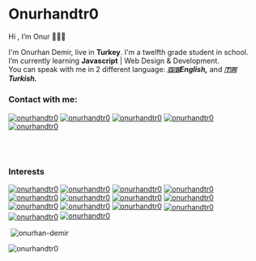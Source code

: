 # Onurhandtr0
Hi , I’m Onur 👨🏻‍💻

I'm Onurhan Demir, live in **Turkey**. I'm a twelfth grade student in school.   
I’m currently learning **Javascript** | Web Design & Development. <br/>
You can speak with me in 2 different language: ***🇬🇧English,***  and ***🇹🇷Turkish.***

### Contact with me:
<a href="https://www.instagram.com/onurhandtr0/" target="blank"><img align="center" src="https://img.shields.io/badge/Instagram%20-%23E4405F.svg?&style=for-the-badge&logo=Instagram&logoColor=white" alt="onurhandtr0"/></a>
<a href="https://www.facebook.com/onurhan.demir.180/" target="blank"><img align="center" src="https://img.shields.io/badge/Facebook%20-%230077B5.svg?&style=for-the-badge&logo=Facebook&logoColor=white" alt="onurhandtr0"/></a> 
<a href="https://twitter.com/Onurhandtr1" target="blank"><img align="center" src="https://img.shields.io/badge/Twitter%20-%231DA1F2.svg?&style=for-the-badge&logo=Twitter&logoColor=white" alt="onurhandtr0"/></a>
<a href="https://www.linkedin.com/in/onurhan-demir-a682b41a6/" target="blank"><img align="center" src="https://img.shields.io/badge/linkedin%20-%230077B5.svg?&style=for-the-badge&logo=linkedin&logoColor=white" alt="onurhandtr0"/></a>
<a href="mailto:onurhandtr@gmail.com?subject=test%20subject&body=test%20body" target="blank"><img align="center" src="https://img.shields.io/badge/Gmail%20-%23323330.svg?&style=for-the-badge&logo=Gmail&logoColor=red" alt="onurhandtr0"/></a>
</p>

<br>
<br>

### Interests
<a href="https://www.w3schools.com/html/" target="blank"><img src="https://img.shields.io/badge/html5%20-%23E34F26.svg?&style=for-the-badge&logo=html5&logoColor=white" alt="onurhandtr0"/></a>
<a href="https://www.w3schools.com/css/" target="blank"><img src="https://img.shields.io/badge/css3%20-%231572B6.svg?&style=for-the-badge&logo=css3&logoColor=white" alt="onurhandtr0"/></a>
<a href="https://tailwindcss.com/" target="blank"><img src="https://img.shields.io/badge/tailwindcss%20-%2338B2AC.svg?&style=for-the-badge&logo=tailwind-css&logoColor=white" alt="onurhandtr0"/></a>
<a href="https://sass-lang.com/" target="blank"><img src="https://img.shields.io/badge/SASS%20-hotpink.svg?&style=for-the-badge&logo=SASS&logoColor=white" alt="onurhandtr0"/></a>
<a href="https://getbootstrap.com/docs/4.5/getting-started/introduction/" target="blank"><img src="https://img.shields.io/badge/bootstrap%20-%23563D7C.svg?&style=for-the-badge&logo=bootstrap&logoColor=white" alt="onurhandtr0"/></a>
<a href="https://www.w3schools.com/js/" target="blank"><img src="https://img.shields.io/badge/javascript%20-%23323330.svg?&style=for-the-badge&logo=javascript&logoColor=%23F7DF1E" alt="onurhandtr0"/></a>
<a href="https://jquery.com/" target="blank"><img src="https://img.shields.io/badge/jquery%20-%230769AD.svg?&style=for-the-badge&logo=jquery&logoColor=white" alt="onurhandtr0"/></a>
<a href="https://vuejs.org/" target="blank"><img src="https://img.shields.io/badge/vuejs%20-%2335495e.svg?&style=for-the-badge&logo=vue.js&logoColor=%234FC08D" alt="onurhandtr0"/></a>
<a href="https://angular.io/" target="blank"><img src="https://img.shields.io/badge/angular%20-%23DD0031.svg?&style=for-the-badge&logo=angular&logoColor=white" alt="onurhandtr0"/></a>
<a href="https://angularjs.org/" target="blank"><img src="https://img.shields.io/badge/angular.js%20-%23E23237.svg?&style=for-the-badge&logo=angularjs&logoColor=white" alt="onurhandtr0"/></a>
<a href="https://webpack.js.org/" target="blank"><img src="https://img.shields.io/badge/webpack%20-%238DD6F9.svg?&style=for-the-badge&logo=webpack&logoColor=black" alt="onurhandtr0"/></a>
<a href="https://code.visualstudio.com" target="blank"><img align="center" src="https://img.shields.io/badge/vs code%20-%2300599C.svg?&style=for-the-badge&logo=visual-studio-code&logoColor=white" alt="onurhandtr0"/></a> 
<a href="https://www.adobe.com/tr/products/xd.html" target="blank"><img align="center" src="https://img.shields.io/badge/Adobe xd%20-%23FF26BE.svg?&style=for-the-badge&logo=adobe%20xd&logoColor=white" alt="onurhandtr0"/></a>
<a href="https://www.adobe.com/tr/products/xd.html" target="blank"><img src="https://img.shields.io/badge/git%20-%23F05033.svg?&style=for-the-badge&logo=git&logoColor=white" alt="onurhandtr0"/></a> 

<p>&nbsp;<img align="center" src="https://github-readme-stats.vercel.app/api?username=onurhandtr0&show_icons=true" alt="onurhan-demir" /></p>
<p align="left"> <img src="https://komarev.com/ghpvc/?username=onurhandtr0" alt="onurhandtr0" /></p>

